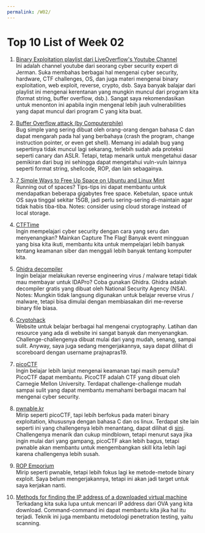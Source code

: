 ```yaml
---
permalink: /W02/
---
```

# Top 10 List of Week 02

1. [Binary Exploitation playlist dari LiveOverflow's Youtube Channel](https://www.youtube.com/watch?v=iyAyN3GFM7A&list=PLhixgUqwRTjxglIswKp9mpkfPNfHkzyeN)<br>
Ini adalah channel youtube dari seorang cyber security expert di Jerman. Suka membahas berbagai hal mengenai cyber security, hardware, CTF challenges, OS, dan juga materi mengenai binary exploitation, web exploit, reverse, crypto, dsb. Saya banyak balajar dari playlist ini mengenai kerentanan yang mungkin muncul dari program kita (format string, buffer overflow, dsb.). Sangat saya rekomendasikan untuk menonton ini apabila ingin mengenal lebih jauh vulnerabilities yang dapat muncul dari program C yang kita buat.

2. [Buffer Overflow attack (by Computerphile)](https://www.youtube.com/watch?v=1S0aBV-Waeo)<br>
Bug simple yang sering dibuat oleh orang-orang dengan bahasa C dan dapat mengarah pada hal yang berbahaya (crash the program, change instruction pointer, or even get shell). Memang ini adalah bug yang sepertinya tidak muncul lagi sekarang, terlebih sudah ada proteksi seperti canary dan ASLR. Tetapi, tetap menarik untuk mengetahui dasar pemikiran dari bug ini sehingga dapat mengetahui vuln-vuln lainnya seperti format string, shellcode, ROP, dan lain sebagainya.

3. [7 Simple Ways to Free Up Space on Ubuntu and Linux Mint](https://itsfoss.com/free-up-space-ubuntu-linux/)<br>
Running out of spaces? Tips-tips ini dapat membantu untuk mendapatkan beberapa gigabytes free space. Kebetulan, space untuk OS saya tinggal sekitar 15GB, jadi perlu sering-sering di-maintain agar tidak habis tiba-tiba. Notes: consider using cloud storage instead of local storage.

4. [CTFTime](https://ctftime.org/)<br>
Ingin mempelajari cyber security dengan cara yang seru dan menyenangkan? Mainkan Capture The Flag! Banyak event mingguan yang bisa kita ikuti, membantu kita untuk mempelajari lebih banyak tentang keamanan siber dan menggali lebih banyak tentang komputer kita.

5. [Ghidra decompiler](https://ghidra-sre.org/)<br>
Ingin belajar melakukan reverse engineering virus / malware tetapi tidak mau membayar untuk IDAPro? Coba gunakan Ghidra. Ghidra adalah decompiler gratis yang dibuat oleh National Security Agency (NSA). Notes: Mungkin tidak langsung digunakan untuk belajar reverse virus / malware, tetapi bisa dimulai dengan membiasakan diri me-reverse binary file biasa.

6. [Cryptohack](https://cryptohack.org/)<br>
Website untuk belajar berbagai hal mengenai cryptography. Latihan dan resource yang ada di website ini sangat banyak dan menyenangkan. Challenge-challengenya dibuat mulai dari yang mudah, senang, sampai sulit. Anyway, saya juga sedang mengerjakannya, saya dapat dilihat di scoreboard dengan username prajnapras19.

7. [picoCTF](https://picoctf.org/)<br>
Ingin belajar lebih lanjut mengenai keamanan tapi masih pemula? PicoCTF dapat membantu. PicoCTF adalah CTF yang dibuat oleh Carnegie Mellon University. Terdapat challenge-challenge mudah sampai sulit yang dapat membantu memahami berbagai macam hal mengenai cyber security.

8. [pwnable.kr](https://pwnable.kr/)<br>
Mirip seperti picoCTF, tapi lebih berfokus pada materi binary exploitation, khususnya dengan bahasa C dan os linux. Terdapat site lain seperti ini yang challengenya lebih menantang, dapat dilihat di [sini](https://pwnable.tw/). Challengenya menarik dan cukup mindblown, tetapi menurut saya jika ingin mulai dari yang gampang, picoCTF akan lebih bagus, tetapi pwnable akan membantu untuk mengembangkan skill kita lebih lagi karena challengenya lebih susah.

9. [ROP Emporium](https://ropemporium.com/)<br>
Mirip seperti pwnable, tetapi lebih fokus lagi ke metode-metode binary exploit. Saya belum mengerjakannya, tetapi ini akan jadi target untuk saya kerjakan nanti.

10. [Methods for finding the IP address of a downloaded virtual machine](https://pentester.land/tips-n-tricks/2018/06/26/How-to-get-the-IP-address-of-a-downloaded-vulnerable-machine.html)<br>
Terkadang kita suka lupa untuk mencari IP address dari OVA yang kita download. Command-command ini dapat membantu kita jika hal itu terjadi. Teknik ini juga membantu metodologi penetration testing, yaitu scanning.
